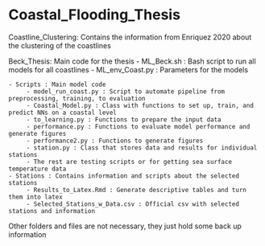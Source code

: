 # Coastal_Flooding_Thesis

Coastline_Clustering: Contains the information from Enriquez 2020 about the clustering of the coastlines

Beck_Thesis: Main code for the thesis
    - ML_Beck.sh : Bash script to run all models for all coastlines
    - ML_env_Coast.py : Parameters for the models
    
    - Scripts : Main model code
         - model_run_coast.py : Script to automate pipeline from preprocessing, training, to evaluation
         - Coastal_Model.py : Class with functions to set up, train, and predict NNs on a coastal level
         - to_learning.py : Functions to prepare the input data
         - performance.py : Functions to evaluate model performance and generate figures
         - performance2.py : Functions to generate figures
         - station.py : Class that stores data and results for individual stations
         - The rest are testing scripts or for getting sea surface temperature data
    - Stations : Contains information and scripts about the selected stations
         - Results_to_Latex.Rmd : Generate descriptive tables and turn them into latex
         - Selected_Stations_w_Data.csv : Official csv with selected stations and information
        
  Other folders and files are not necessary, they just hold some back up information

